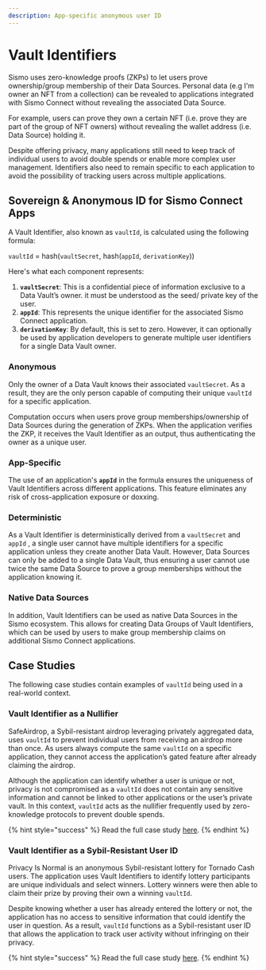 ```yaml
---
description: App-specific anonymous user ID
---
```


# Vault Identifiers

Sismo uses zero-knowledge proofs (ZKPs) to let users prove ownership/group membership of their Data Sources. Personal data (e.g I'm owner an NFT from a collection) can be revealed to applications integrated with Sismo Connect without revealing the associated Data Source.&#x20;

For example, users can prove they own a certain NFT (i.e. prove they are part of the group of NFT owners) without revealing the wallet address (i.e. Data Source) holding it.

Despite offering privacy, many applications still need to keep track of individual users to avoid double spends or enable more complex user management. Identifiers also need to remain specific to each application to avoid the possibility of tracking users across multiple applications.

## Sovereign & Anonymous ID for Sismo Connect Apps

A Vault Identifier, also known as `vaultId`, is calculated using the following formula:

`vaultId` = hash(`vaultSecret`, hash(`appId`, `derivationKey`))

Here's what each component represents:

1. **`vaultSecret`**: This is a confidential piece of information exclusive to a Data Vault’s owner. it must be understood as the seed/ private key of the user.
2. **`appId`**: This represents the unique identifier for the associated Sismo Connect application.
3. **`derivationKey`**: By default, this is set to zero. However, it can optionally be used by application developers to generate multiple user identifiers for a single Data Vault owner.

### Anonymous

Only the owner of a Data Vault knows their associated `vaultSecret`. As a result, they are the only person capable of computing their unique `vaultId` for a specific application.

Computation occurs when users prove group memberships/ownership of Data Sources during the generation of ZKPs. When the application verifies the ZKP, it receives the Vault Identifier as an output, thus authenticating the owner as a unique user.

### App-Specific

The use of an application's **`appId`** in the formula ensures the uniqueness of Vault Identifiers across different applications. This feature eliminates any risk of cross-application exposure or doxxing.

### Deterministic

As a Vault Identifier is deterministically derived from a `vaultSecret` and `appId` , a single user cannot have multiple identifiers for a specific application unless they create another Data Vault. However, Data Sources can only be added to a single Data Vault, thus ensuring a user cannot use twice the same Data Source to prove a group memberships without the application knowing it.

### Native Data Sources

In addition, Vault Identifiers can be used as native Data Sources in the Sismo ecosystem. This allows for creating Data Groups of Vault Identifiers, which can be used by users to make group membership claims on additional Sismo Connect applications.

## Case Studies

The following case studies contain examples of `vaultId` being used in a real-world context.

### Vault Identifier as a Nullifier

SafeAirdrop, a Sybil-resistant airdrop leveraging privately aggregated data, uses `vaultId` to prevent individual users from receiving an airdrop more than once. As users always compute the same `vaultId` on a specific application, they cannot access the application’s gated feature after already claiming the airdrop.

Although the application can identify whether a user is unique or not, privacy is not compromised as a `vaultId` does not contain any sensitive information and cannot be linked to other applications or the user’s private vault. In this context, `vaultId` acts as the nullifier frequently used by zero-knowledge protocols to prevent double spends.

{% hint style="success" %}
Read the full case study [here](https://case-studies.sismo.io/db/safe-drop).
{% endhint %}

### Vault Identifier as a Sybil-Resistant User ID

Privacy Is Normal is an anonymous Sybil-resistant lottery for Tornado Cash users. The application uses Vault Identifiers to identify lottery participants are unique individuals and select winners. Lottery winners were then able to claim their prize by proving their own a winning `vaultId`.

Despite knowing whether a user has already entered the lottery or not, the application has no access to sensitive information that could identify the user in question. As a result, `vaultId` functions as a Sybil-resistant user ID that allows the application to track user activity without infringing on their privacy.

{% hint style="success" %}
Read the full case study [here](https://case-studies.sismo.io/db/anon-lottery).
{% endhint %}
